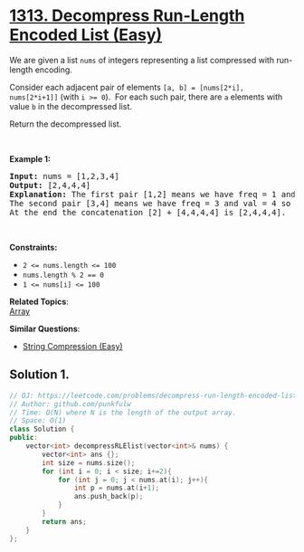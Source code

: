 # [1313. Decompress Run-Length Encoded List (Easy)](https://leetcode.com/problems/decompress-run-length-encoded-list/)

<p>We are given a list <code>nums</code> of integers representing a list compressed with run-length encoding.</p>

<p>Consider each adjacent pair&nbsp;of elements <code>[a, b] = [nums[2*i], nums[2*i+1]]</code>&nbsp;(with <code>i &gt;= 0</code>).&nbsp; For each such pair, there are <code>a</code> elements with value <code>b</code> in the decompressed list.</p>

<p>Return the decompressed list.</p>

<p>&nbsp;</p>
<p><strong>Example 1:</strong></p>

<pre><strong>Input:</strong> nums = [1,2,3,4]
<strong>Output:</strong> [2,4,4,4]
<strong>Explanation:</strong> The first pair [1,2] means we have freq = 1 and val = 2 so we generate the array [2].
The second pair [3,4] means we have freq = 3 and val = 4 so we generate [4,4,4].
At the end the concatenation [2] + [4,4,4,4] is [2,4,4,4].
</pre>

<p>&nbsp;</p>
<p><strong>Constraints:</strong></p>

<ul>
	<li><code>2 &lt;= nums.length &lt;= 100</code></li>
	<li><code>nums.length % 2 == 0</code></li>
	<li><code><font face="monospace">1 &lt;= nums[i] &lt;= 100</font></code></li>
</ul>


**Related Topics**:  
[Array](https://leetcode.com/tag/array/)

**Similar Questions**:
* [String Compression (Easy)](https://leetcode.com/problems/string-compression/)

## Solution 1.

```cpp
// OJ: https://leetcode.com/problems/decompress-run-length-encoded-list/
// Author: github.com/punkfulw
// Time: O(N) where N is the length of the output array.
// Space: O(1)
class Solution {
public:
    vector<int> decompressRLElist(vector<int>& nums) {
        vector<int> ans {};
        int size = nums.size();
        for (int i = 0; i < size; i+=2){
            for (int j = 0; j < nums.at(i); j++){
                int p = nums.at(i+1);
                ans.push_back(p);
            }
        }
        return ans;
    }
};
```
